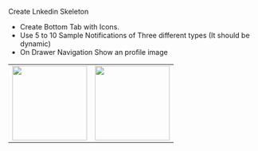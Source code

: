 Create Lnkedin Skeleton
 - Create Bottom Tab with Icons. 
 - Use 5 to 10 Sample Notifications of Three different types (It should be dynamic)
 - On Drawer Navigation Show an profile image
 
 <table>
    <tr>
        <td>
            <img src="https://firebasestorage.googleapis.com/v0/b/mymasai-school.appspot.com/o/d10.assignment%2FWhatsApp%20Image%202023-03-01%20at%2018.46.03.jpeg?alt=media&token=2c78c7cf-00a1-4ce6-ae70-755fffb40ff6" width="150px">
        </td>
        <td>
            <img src="https://firebasestorage.googleapis.com/v0/b/mymasai-school.appspot.com/o/d10.assignment%2FWhatsApp%20Image%202023-03-01%20at%2018.46.02.jpeg?alt=media&token=72df09a3-46e1-4392-9a5a-0fbf052bd745" width="150px">
        </td>
    </tr>
 </table>

 